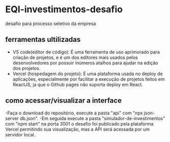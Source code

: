 # EQI-investimentos-desafio
 desafio para processo seletivo da empresa
## ferramentas ultilizadas
- VS code(editor de código): É uma ferramenta de uso aprimorado para criação de projetos, e é um dos editores mais usados pelos desenvolvedores por possuir inúmeros atalhos para ajudar na edição dos projetos.
- Vercel (hospedagem do projeto): É uma plataforma usada no deploy de aplicações, especialmente por facilitar a execução de projetos feitos em ReactJS, ja que o Github pages não suporta deploy em React.
## como acessar/visualizar a interface
-Faça o download do repositório, execute a pasta "api" com "npx json-server db.json".
-Em seguida execute a pasta "simulador-de-investimentos" com "npm start" na porta 3001
 o desafio foi publicado pela plataforma Vercel permitindo sua visualização, mas a API será acessada por um servidor local.